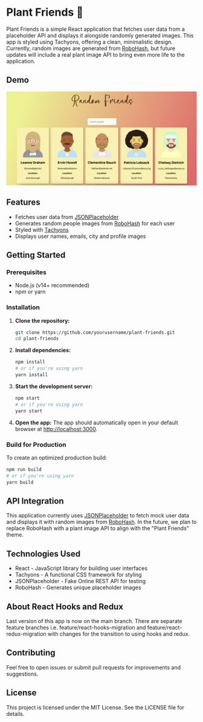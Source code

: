 # Plant Friends 🌱

Plant Friends is a simple React application that fetches user data from a placeholder API and displays it alongside randomly generated images. This app is styled using Tachyons, offering a clean, minimalistic design. Currently, random images are generated from [RoboHash](https://robohash.org/), but future updates will include a real plant image API to bring even more life to the application.

## Demo
![Plant Friends Demo](src/static/random-friends-demo.png)

## Features
- Fetches user data from [JSONPlaceholder](https://jsonplaceholder.typicode.com/users)
- Generates random people images from [RoboHash](https://robohash.org/) for each user
- Styled with [Tachyons](https://tachyons.io/)
- Displays user names, emails, city and profile images

## Getting Started

### Prerequisites
- Node.js (v14+ recommended)
- npm or yarn

### Installation

1. **Clone the repository:**
    ```bash
    git clone https://github.com/yourusername/plant-friends.git
    cd plant-friends
    ```

2. **Install dependencies:**
    ```bash
    npm install
    # or if you're using yarn
    yarn install
    ```

3. **Start the development server:**
    ```bash
    npm start
    # or if you're using yarn
    yarn start
    ```

4. **Open the app:**
   The app should automatically open in your default browser at [http://localhost:3000](http://localhost:3000).

### Build for Production
To create an optimized production build:
```bash
npm run build
# or if you're using yarn
yarn build
```

## API Integration
This application currently uses [JSONPlaceholder](https://jsonplaceholder.typicode.com/users) to fetch mock user data and displays it with random images from [RoboHash](https://robohash.org/). In the future, we plan to replace RoboHash with a plant image API to align with the "Plant Friends" theme.

## Technologies Used
- React - JavaScript library for building user interfaces
- Tachyons - A functional CSS framework for styling
- JSONPlaceholder - Fake Online REST API for testing
- RoboHash - Generates unique placeholder images

## About React Hooks and Redux
Last version of this app is now on the main branch. There are separate feature branches
i.e. feature/react-hooks-migration and feature/react-redux-migration with changes for the transition to using hooks and redux.

## Contributing
Feel free to open issues or submit pull requests for improvements and suggestions.

## License
This project is licensed under the MIT License. See the LICENSE file for details.
